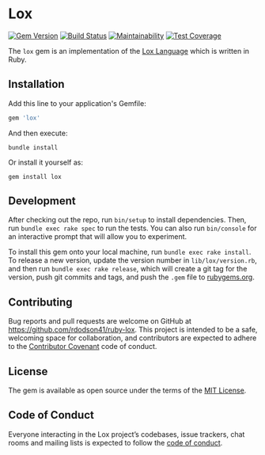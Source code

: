 # Lox

[![Gem Version](https://badge.fury.io/rb/lox.svg)](https://badge.fury.io/rb/lox)
[![Build Status](https://travis-ci.org/rdodson41/ruby-lox.svg?branch=master)](https://travis-ci.org/rdodson41/ruby-lox)
[![Maintainability](https://api.codeclimate.com/v1/badges/827f986f775a6dbfc4e6/maintainability)](https://codeclimate.com/github/rdodson41/ruby-lox/maintainability)
[![Test Coverage](https://api.codeclimate.com/v1/badges/827f986f775a6dbfc4e6/test_coverage)](https://codeclimate.com/github/rdodson41/ruby-lox/test_coverage)

The `lox` gem is an implementation of the
[Lox Language](https://github.com/munificent/craftinginterpreters/wiki/Lox-implementations)
which is written in Ruby.

## Installation

Add this line to your application's Gemfile:

```ruby
gem 'lox'
```

And then execute:

    bundle install

Or install it yourself as:

    gem install lox

## Development

After checking out the repo, run `bin/setup` to install dependencies. Then, run
`bundle exec rake spec` to run the tests. You can also run `bin/console` for an
interactive prompt that will allow you to experiment.

To install this gem onto your local machine, run `bundle exec rake install`. To
release a new version, update the version number in `lib/lox/version.rb`, and
then run `bundle exec rake release`, which will create a git tag for the
version, push git commits and tags, and push the `.gem` file to
[rubygems.org](https://rubygems.org).

## Contributing

Bug reports and pull requests are welcome on GitHub at
<https://github.com/rdodson41/ruby-lox>. This project is intended to be a safe,
welcoming space for collaboration, and contributors are expected to adhere to
the [Contributor Covenant](http://contributor-covenant.org) code of conduct.

## License

The gem is available as open source under the terms of the
[MIT License](https://opensource.org/licenses/MIT).

## Code of Conduct

Everyone interacting in the Lox project’s codebases, issue trackers, chat rooms
and mailing lists is expected to follow the
[code of conduct](https://github.com/rdodson41/ruby-lox/blob/master/CODE_OF_CONDUCT.md).
